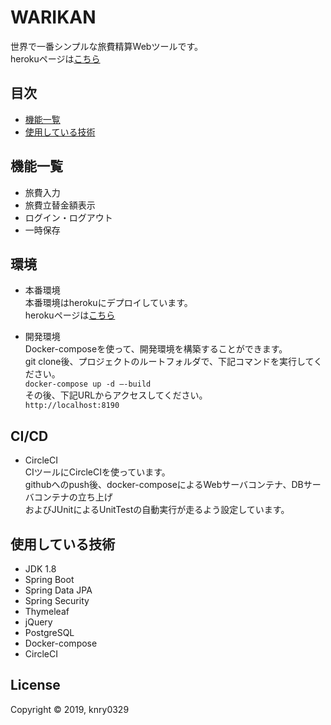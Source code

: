 
WARIKAN
==========

世界で一番シンプルな旅費精算Webツールです。  
herokuページは[こちら](https://tatekae-simple.herokuapp.com/)


目次
-----------------

  * [機能一覧](#機能一覧)
  * [使用している技術](#使用している技術)


機能一覧
------------

  * 旅費入力
  * 旅費立替金額表示
  * ログイン・ログアウト
  * 一時保存

環境
------------

  * 本番環境  
  本番環境はherokuにデプロイしています。  
herokuページは[こちら](https://tatekae-simple.herokuapp.com/)

  * 開発環境  
  Docker-composeを使って、開発環境を構築することができます。  
  git clone後、プロジェクトのルートフォルダで、下記コマンドを実行してください。  
  `docker-compose up -d —-build`  
  その後、下記URLからアクセスしてください。   
  `http://localhost:8190`

CI/CD
------------

  * CircleCI  
  CIツールにCircleCIを使っています。  
  githubへのpush後、docker-composeによるWebサーバコンテナ、DBサーバコンテナの立ち上げ  
  およびJUnitによるUnitTestの自動実行が走るよう設定しています。

使用している技術
-----

  * JDK 1.8
  * Spring Boot
  * Spring Data JPA
  * Spring Security
  * Thymeleaf
  * jQuery
  * PostgreSQL
  * Docker-compose
  * CircleCI


License
-------

Copyright &copy; 2019, knry0329
